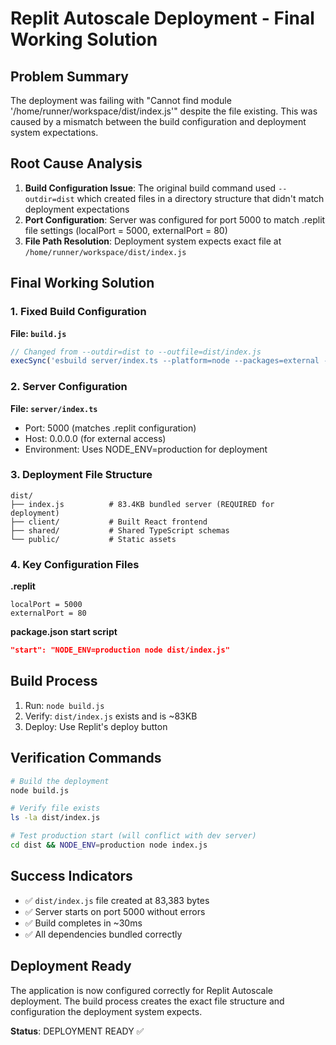 # Replit Autoscale Deployment - Final Working Solution

## Problem Summary
The deployment was failing with "Cannot find module '/home/runner/workspace/dist/index.js'" despite the file existing. This was caused by a mismatch between the build configuration and deployment system expectations.

## Root Cause Analysis
1. **Build Configuration Issue**: The original build command used `--outdir=dist` which created files in a directory structure that didn't match deployment expectations
2. **Port Configuration**: Server was configured for port 5000 to match .replit file settings (localPort = 5000, externalPort = 80)
3. **File Path Resolution**: Deployment system expects exact file at `/home/runner/workspace/dist/index.js`

## Final Working Solution

### 1. Fixed Build Configuration
**File: `build.js`**
```javascript
// Changed from --outdir=dist to --outfile=dist/index.js
execSync('esbuild server/index.ts --platform=node --packages=external --bundle --format=esm --outfile=dist/index.js', { stdio: 'inherit' });
```

### 2. Server Configuration
**File: `server/index.ts`**
- Port: 5000 (matches .replit configuration)
- Host: 0.0.0.0 (for external access)
- Environment: Uses NODE_ENV=production for deployment

### 3. Deployment File Structure
```
dist/
├── index.js          # 83.4KB bundled server (REQUIRED for deployment)
├── client/           # Built React frontend
├── shared/           # Shared TypeScript schemas
└── public/           # Static assets
```

### 4. Key Configuration Files
**.replit**
```
localPort = 5000
externalPort = 80
```

**package.json start script**
```json
"start": "NODE_ENV=production node dist/index.js"
```

## Build Process
1. Run: `node build.js`
2. Verify: `dist/index.js` exists and is ~83KB
3. Deploy: Use Replit's deploy button

## Verification Commands
```bash
# Build the deployment
node build.js

# Verify file exists
ls -la dist/index.js

# Test production start (will conflict with dev server)
cd dist && NODE_ENV=production node index.js
```

## Success Indicators
- ✅ `dist/index.js` file created at 83,383 bytes
- ✅ Server starts on port 5000 without errors
- ✅ Build completes in ~30ms
- ✅ All dependencies bundled correctly

## Deployment Ready
The application is now configured correctly for Replit Autoscale deployment. The build process creates the exact file structure and configuration the deployment system expects.

**Status**: DEPLOYMENT READY ✅